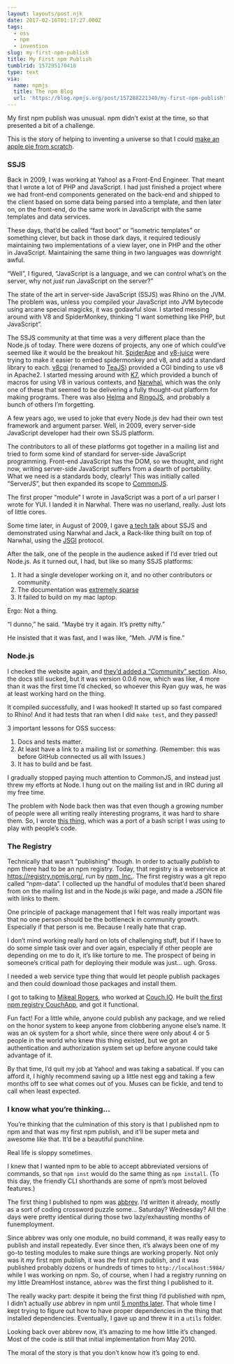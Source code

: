 ```yaml
---
layout: layouts/post.njk
date: 2017-02-16T01:17:27.000Z
tags:
  - oss
  - npm
  - invention
slug: my-first-npm-publish
title: My First npm Publish
tumblrid: 157295170418
type: text
via:
  name: npmjs
  title: The npm Blog
  url: 'https://blog.npmjs.org/post/157288221340/my-first-npm-publish'
---
```

<p>My first npm publish was unusual.  npm didn&rsquo;t exist at the time, so
that presented a bit of a challenge.</p>

<p>This is the story of helping to inventing a universe so that I could
<a href="https://www.youtube.com/watch?v=zSgiXGELjbc">make an apple pie from
scratch</a>.</p>

<h3>SSJS</h3>

<p>Back in 2009, I was working at Yahoo! as a Front-End Engineer.  That
meant that I wrote a lot of PHP and JavaScript.  I had just finished
a project where we had front-end components generated on the back-end
and shipped to the client based on some data being parsed into a
template, and then later on, on the front-end, do the same work in
JavaScript with the same templates and data services.</p>

<p>These days, that&rsquo;d be called &ldquo;fast boot&rdquo; or &ldquo;isometric templates&rdquo; or
something clever, but back in those dark days, it required tediously
maintaining two implementations of a view layer, one in PHP and the
other in JavaScript.  Maintaining the same thing in two languages was
downright awful.</p>

<p>&ldquo;Well&rdquo;, I figured, &ldquo;JavaScript is a language, and we can control
what&rsquo;s on the server, why not <em>just</em> run JavaScript on the server?&rdquo;</p>

<p>The state of the art in server-side JavaScript (SSJS) was Rhino on the
JVM.  The problem was, unless you compiled your JavaScript into JVM
bytecode using arcane special magicks, it was godawful slow.  I
started messing around with V8 and SpiderMonkey, thinking &ldquo;I want
something like PHP, but JavaScript&rdquo;.</p>

<p>The SSJS community at that time was a very different place than the
Node.js of today.  There were dozens of projects, any one of which
could&rsquo;ve seemed like it would be the breakout hit.
<a href="http://spiderape.sourceforge.net/">SpiderApe</a> and
<a href="https://code.google.com/archive/p/v8-juice/">v8-juice</a> were trying to
make it easier to embed spidermonkey and v8, and add a standard
library to each.  <a href="https://code.google.com/archive/p/v8cgi/">v8cgi</a>
(renamed to <a href="https://code.google.com/archive/p/teajs/">TeaJS</a>)
provided a CGI binding to use v8 in Apache2.  I started messing around
with <a href="https://github.com/sebastien/k7">K7</a>, which provided a bunch of
macros for using V8 in various contexts, and
<a href="https://github.com/tlrobinson/narwhal">Narwhal</a>, which was the only
one of these that seemed to be delivering a fully thought-out platform
for making programs.  There was also <a href="http://helma.org/">Helma</a> and
<a href="https://ringojs.org/">RingoJS</a>, and probably a bunch of others I&rsquo;m
forgetting.</p>

<p>A few years ago, we used to joke that every Node.js dev had their own
test framework and argument parser.  Well, in 2009, every server-side
JavaScript developer had their own SSJS platform.</p>

<p>The contributors to all of these platforms got together in a mailing
list and tried to form some kind of standard for server-side
JavaScript programming.  Front-end JavaScript has the DOM, so we
thought, and right now, writing server-side JavaScript suffers from a
dearth of portability.  What we need is a standards body, clearly!
This was initially called &ldquo;ServerJS&rdquo;, but then expanded its scope to
<a href="http://www.commonjs.org/">CommonJS</a>.</p>

<p>The first proper &ldquo;module&rdquo; I wrote in JavaScript was a port of a url
parser I wrote for YUI.  I landed it in Narwhal.  There was no
userland, really.  Just lots of little cores.</p>

<p>Some time later, in August of 2009, I gave <a href="https://web.archive.org/web/20091020193405/http://developer.yahoo.com/yui/theater/video.php?v=isaac-ssjs">a tech
talk</a>
about SSJS and demonstrated using Narwhal and Jack, a Rack-like thing
built on top of Narwhal, using the
<a href="https://en.wikipedia.org/wiki/JSGI">JSGI</a> protocol.</p>

<p>After the talk, one of the people in the audience asked if I&rsquo;d ever
tried out Node.js.  As it turned out, I had, but like so many SSJS
platforms:</p>

<ol><li>It had a single developer working on it, and no other contributors
or community.</li>
<li>The documentation was <a href="https://nodejs.org/docs/v0.0.2/">extremely
sparse</a></li>
<li>It failed to build on my mac laptop.</li>
</ol><p>Ergo: Not a thing.</p>

<p>&ldquo;I dunno,&rdquo; he said.  &ldquo;Maybe try it again.  It&rsquo;s pretty nifty.&rdquo;</p>

<p>He insisted that it was fast, and I was like, &ldquo;Meh.  JVM is fine.&rdquo;</p>

<h3>Node.js</h3>

<p>I checked the website again, and <a href="https://nodejs.org/docs/v0.0.6/#community">they&rsquo;d added a &ldquo;Community&rdquo;
section</a>.  Also, the docs
still sucked, but it was version 0.0.6 now, which was like, 4 more
than it was the first time I&rsquo;d checked, so whoever this Ryan guy was,
he was at least working hard on the thing.</p>

<p>It compiled successfully, and I was hooked!  It started up so fast
compared to Rhino!  And it had tests that ran when I did <code>make test</code>,
and they passed!</p>

<p>3 important lessons for OSS success:</p>

<ol><li>Docs and tests matter.</li>
<li>At least have a link to a mailing list or <em>something</em>.  (Remember:
this was before GitHub connected us all with Issues.)</li>
<li>It has to build and be fast.</li>
</ol><p>I gradually stopped paying much attention to CommonJS, and instead
just threw my efforts at Node.  I hung out on the mailing list and in
IRC during all my free time.</p>

<p>The problem with Node back then was that even though a growing number
of people were all writing really interesting programs, it was hard to
share them.  So, I wrote <a href="https://github.com/npm/npm/commit/4626dfa">this
thing</a>, which was a port of
a bash script I was using to play with people&rsquo;s code.</p>

<h3>The Registry</h3>

<p>Technically that wasn&rsquo;t &ldquo;publishing&rdquo; though.  In order to actually
<em>publish</em> to npm there had to be an npm registry.  Today, that
registry is a webservice at <a href="https://registry.npmjs.org/">https://registry.npmjs.org/</a>, run by
<a href="https://www.npmjs.com/">npm, Inc.</a>.  The first registry was a git
repo called &ldquo;npm-data&rdquo;.  I collected up the handful of modules that&rsquo;d
been shared from on the mailing list and in the Node.js wiki page, and
made a JSON file with links to them.</p>

<p>One principle of package management that I felt was really important
was that no one person should be the bottleneck in community growth.
Especially if that person is me.  Because I really hate that crap.</p>

<p>I don&rsquo;t mind working really hard on lots of challenging stuff, but if
I have to do some simple task over and over again, especially if other
people are depending on me to do it, it&rsquo;s like torture to me.  The
prospect of being in someone&rsquo;s critical path for deploying their
module was just&hellip; ugh.  Gross.</p>

<p>I needed a web service type thing that would let people publish
packages and then could download those packages and install them.</p>

<p>I got to talking to <a href="http://mikealrogers.com/">Mikeal Rogers</a>, who
worked at
<a href="https://www.crunchbase.com/organization/couch-io">Couch.IO</a>.  He
built <a href="https://github.com/npm/npm-registry-couchapp/commit/f7f5c93">the first npm registry
CouchApp</a>,
and got it functional.</p>

<p>Fun fact!  For a little while, anyone could publish any package, and
we relied on the honor system to keep anyone from clobbering
anyone else&rsquo;s name.  It was an ok system for a short while, since
there were only about 4 or 5 people in the world who knew this thing
existed, but we got an authentication and authorization system set up
before anyone could take advantage of it.</p>

<p>By that time, I&rsquo;d quit my job at Yahoo! and was taking a sabatical.
If you can afford it, I highly recommend saving up a little nest egg
and taking a few months off to see what comes out of you.  Muses
can be fickle, and tend to call when least expected.</p>

<h3>I know what you&rsquo;re thinking&hellip;</h3>

<p>You&rsquo;re thinking that the culmination of this story is that I published
npm to npm and that was my first npm publish, and it&rsquo;ll be super meta
and awesome like that.  It&rsquo;d be a beautiful punchline.</p>

<p>Real life is sloppy sometimes.</p>

<p>I knew that I wanted npm to be able to accept abbreviated versions of
commands, so that <code>npm inst</code> would do the same thing as <code>npm install</code>.
(To this day, the friendly CLI shorthands are some of npm&rsquo;s most
beloved features.)</p>

<p>The first thing I published to npm was <a href="http://npm.im/abbrev">abbrev</a>.
I&rsquo;d written it already, mostly as a sort of coding crossword
puzzle some&hellip; Saturday?  Wednesday?  All the days were pretty
identical during those two lazy/exhausting months of funemployment.</p>

<p>Since abbrev was only one module, no build command, it was
really easy to publish and install repeatedly.  Ever since then, it&rsquo;s
always been one of my go-to testing modules to make sure things are
working properly.  Not only was it <em>my</em> first npm publish, it was
<em>the</em> first npm publish, and it was published probably dozens or
hundreds of times to <code>http://localhost:5984/</code> while I was working on
npm.  So, of course, when I had a registry running on my little
DreamHost instance, <code>abbrev</code> was the first thing I published to it.</p>

<p>The really wacky part: despite it being the first thing I&rsquo;d published
with npm, I didn&rsquo;t actually <em>use</em> abbrev in npm until <a href="https://github.com/npm/npm/commit/4f8b35e">5 months
later</a>. That whole time I
kept trying to figure out how to have proper dependencies in the thing
that installed dependencies.  Eventually, I gave up and threw it in a
<code>utils</code> folder.</p>

<p>Looking back over abbrev now, it&rsquo;s amazing to me how little it&rsquo;s
changed.  Most of the code is still that initial implementation from
May 2010.</p>

<p>The moral of the story is that you don&rsquo;t know how it&rsquo;s going to end.</p>
